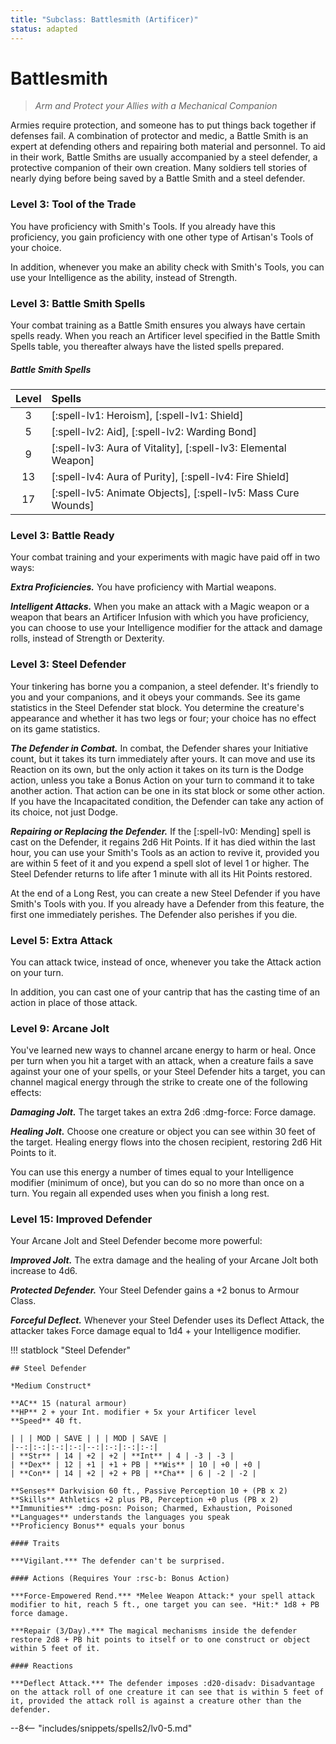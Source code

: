 ```yaml
---
title: "Subclass: Battlesmith (Artificer)"
status: adapted
---
```


<p style="display:none">
Arm and Protect your Allies with a Mechanical Companion
</p>

# Battlesmith

> *Arm and Protect your Allies with a Mechanical Companion*

Armies require protection, and someone has to put things back together if defenses fail. A combination  of protector and medic, a Battle Smith is an expert at defending others and repairing both material and personnel. To aid in their work, Battle Smiths are usually accompanied by a steel defender, a protective companion of their own creation. Many soldiers tell stories of nearly dying before being saved by a Battle Smith and a steel defender.

### Level 3: Tool of the Trade

You have proficiency with Smith's Tools. If you already have this proficiency, you gain proficiency with one other type of Artisan's Tools of your choice.

In addition, whenever you make an ability check with Smith's Tools, you can use your Intelligence as the ability, instead of Strength.

### Level 3: Battle Smith Spells

Your combat training as a Battle Smith ensures you always have certain spells ready. When you reach an Artificer level specified in the Battle Smith Spells table, you thereafter always have the listed spells prepared.

##### Battle Smith Spells

| Level | Spells |
|:-:|:--|
| 3 | [:spell-lv1: Heroism], [:spell-lv1: Shield] |
| 5 | [:spell-lv2: Aid], [:spell-lv2: Warding Bond] |
| 9 | [:spell-lv3: Aura of Vitality], [:spell-lv3: Elemental Weapon] |
| 13 | [:spell-lv4: Aura of Purity], [:spell-lv4: Fire Shield] |
| 17 | [:spell-lv5: Animate Objects], [:spell-lv5: Mass Cure Wounds] |

### Level 3: Battle Ready

Your combat training and your experiments with magic have paid off in two ways:

***Extra Proficiencies.*** You have proficiency with Martial weapons. 

***Intelligent Attacks.*** When you make an attack with a Magic weapon or a weapon that bears an Artificer Infusion with which you have proficiency, you can choose to use your Intelligence modifier for the attack and damage rolls, instead of Strength or Dexterity. 

### Level 3: Steel Defender

Your tinkering has borne you a companion, a steel defender. It's friendly to you and your companions, and it obeys your commands. See its game statistics in the Steel Defender stat block. You determine the creature's appearance and whether it has two legs or four; your choice has no effect on its game statistics.

***The Defender in Combat.*** In combat, the Defender shares your Initiative count, but it takes its turn immediately after yours. It can move and use its Reaction on its own, but the only action it takes on its turn is the Dodge action, unless you take a Bonus Action on your turn to command it to take another action. That action can be one in its stat block or some other action. If you have the Incapacitated condition, the Defender can take any action of its choice, not just Dodge.

***Repairing or Replacing the Defender.*** If the [:spell-lv0: Mending] spell is cast on the Defender, it regains 2d6 Hit Points. If it has died within the last hour, you can use your Smith's Tools as an action to revive it, provided you are within 5 feet of it and you expend a spell slot of level 1 or higher. The Steel Defender returns to life after 1 minute with all its Hit Points restored.

At the end of a Long Rest, you can create a new Steel Defender if you have Smith's Tools with you. If you already have a Defender from this feature, the first one immediately perishes. The Defender also perishes if you die.

### Level 5: Extra Attack

You can attack twice, instead of once, whenever you take the Attack action on your turn.

In addition, you can cast one of your cantrip that has the casting time of an action in place of those attack.

### Level 9: Arcane Jolt

You've learned new ways to channel arcane energy to harm or heal. Once per turn when you hit a target with an attack, when a creature fails a save against your one of your spells, or your Steel Defender hits a target, you can channel magical energy through the strike to create one of the following effects:

***Damaging Jolt.*** The target takes an extra 2d6 :dmg-force: Force damage.

***Healing Jolt.*** Choose one creature or object you can see within 30 feet of the target. Healing energy flows into the chosen recipient, restoring 2d6 Hit Points to it.

You can use this energy a number of times equal to your Intelligence modifier (minimum of once), but you can do so no more than once on a turn. You regain all expended uses when you finish a long rest.

### Level 15: Improved Defender

Your Arcane Jolt and Steel Defender become more powerful:

***Improved Jolt.*** The extra damage and the healing of your Arcane Jolt both increase to 4d6.

***Protected Defender.*** Your Steel Defender gains a +2 bonus to Armour Class.

***Forceful Deflect.*** Whenever your Steel Defender uses its Deflect Attack, the attacker takes Force damage equal to 1d4 + your Intelligence modifier.

!!! statblock "Steel Defender"

    ## Steel Defender

    *Medium Construct*

    **AC** 15 (natural armour)  
    **HP** 2 + your Int. modifier + 5x your Artificer level  
    **Speed** 40 ft.  

    | | | MOD | SAVE | | | MOD | SAVE |
    |--:|:-:|:-:|:-:|--:|:-:|:-:|:-:|
    | **Str** | 14 | +2 | +2 | **Int** | 4 | -3 | -3 |
    | **Dex** | 12 | +1 | +1 + PB | **Wis** | 10 | +0 | +0 |
    | **Con** | 14 | +2 | +2 + PB | **Cha** | 6 | -2 | -2 |

    **Senses** Darkvision 60 ft., Passive Perception 10 + (PB x 2)  
    **Skills** Athletics +2 plus PB, Perception +0 plus (PB x 2)  
    **Immunities** :dmg-posn: Poison; Charmed, Exhaustion, Poisoned  
    **Languages** understands the languages you speak  
    **Proficiency Bonus** equals your bonus   

    #### Traits

    ***Vigilant.*** The defender can't be surprised.  

    #### Actions (Requires Your :rsc-b: Bonus Action)

    ***Force-Empowered Rend.*** *Melee Weapon Attack:* your spell attack modifier to hit, reach 5 ft., one target you can see. *Hit:* 1d8 + PB force damage.  

    ***Repair (3/Day).*** The magical mechanisms inside the defender restore 2d8 + PB hit points to itself or to one construct or object within 5 feet of it.  

    #### Reactions

    ***Deflect Attack.*** The defender imposes :d20-disadv: Disadvantage on the attack roll of one creature it can see that is within 5 feet of it, provided the attack roll is against a creature other than the defender.

--8<-- "includes/snippets/spells2/lv0-5.md"